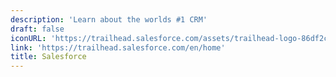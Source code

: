 ```yaml
---
description: 'Learn about the worlds #1 CRM'
draft: false
iconURL: 'https://trailhead.salesforce.com/assets/trailhead-logo-86df2c10154e03fb8b18110597a115ecce58d8bb2887e33a155ae8784cca5784.svg'
link: 'https://trailhead.salesforce.com/en/home'
title: Salesforce
---
```

